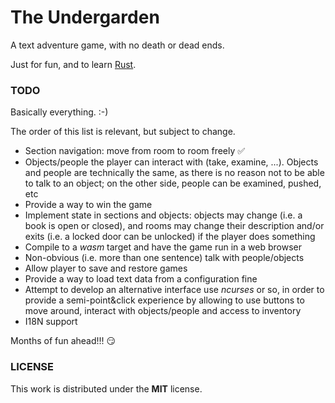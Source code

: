 # The Undergarden

A text adventure game, with no death or dead ends.

Just for fun, and to learn [Rust](https://www.rust-lang.org/).

### TODO

Basically everything. :-)

The order of this list is relevant, but subject to change.

* Section navigation: move from room to room freely :white_check_mark:
* Objects/people the player can interact with (take, examine, ...). Objects and people are technically the same, as there is no reason not to be able to talk to an object; on the other side, people can be examined, pushed, etc
* Provide a way to win the game
* Implement state in sections and objects: objects may change (i.e. a book is open or closed), and rooms may change their description and/or exits (i.e. a locked door can be unlocked) if the player does something
* Compile to a _wasm_ target and have the game run in a web browser
* Non-obvious (i.e. more than one sentence) talk with people/objects
* Allow player to save and restore games
* Provide a way to load text data from a configuration fine
* Attempt to develop an alternative interface use _ncurses_ or so, in order to provide a semi-point&click experience by allowing to use buttons to move around, interact with objects/people and access to inventory
* I18N support

Months of fun ahead!!! :smirk:

### LICENSE

This work is distributed under the **MIT** license.
